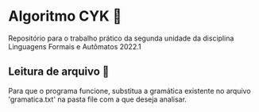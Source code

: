 # Algoritmo CYK 💼
Repositório para o trabalho prático da segunda unidade da disciplina Linguagens Formais e Autômatos 2022.1

## Leitura de arquivo 📑
Para que o programa funcione, substitua a gramática existente no arquivo 'gramatica.txt' na pasta file com a que deseja analisar.
